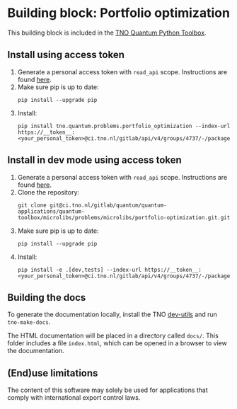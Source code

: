 # Building block: Portfolio optimization

This building block is included in the [TNO Quantum Python Toolbox](https://ci.tno.nl/gitlab/quantum/quantum-applications/quantum-toolbox/quantum-toolbox).


## Install using access token

1. Generate a personal access token with `read_api` scope. Instructions are found [here](https://docs.gitlab.com/ee/user/profile/personal_access_tokens.html).
1. Make sure pip is up to date:
   ```commandline
   pip install --upgrade pip
   ```
1. Install:
   ```commandline
   pip install tno.quantum.problems.portfolio_optimization --index-url https://__token__:<your_personal_token>@ci.tno.nl/gitlab/api/v4/groups/4737/-/packages/pypi/simple
   ```

## Install in dev mode using access token

1. Generate a personal access token with `read_api` scope. Instructions are found [here](https://docs.gitlab.com/ee/user/profile/personal_access_tokens.html).
1. Clone the repository:
   ```commandline
   git clone git@ci.tno.nl/gitlab/quantum/quantum-applications/quantum-toolbox/microlibs/problems/microlibs/portfolio-optimization.git.git
   ```
1. Make sure pip is up to date:
   ```commandline
   pip install --upgrade pip
   ```
1. Install:
   ```commandline
   pip install -e .[dev,tests] --index-url https://__token__:<your_personal_token>@ci.tno.nl/gitlab/api/v4/groups/4737/-/packages/pypi/simple
   ```

## Building the docs
To generate the documentation locally, install the TNO [dev-utils](https://ci.tno.nl/gitlab/quantum/cicd/dev_utils) and run `tno-make-docs`. 

The HTML documentation will be placed in a directory called `docs/`.
This folder includes a file `index.html`, which can be opened in a browser to view the documentation.

## (End)use limitations
The content of this software may solely be used for applications that comply with international export control laws.